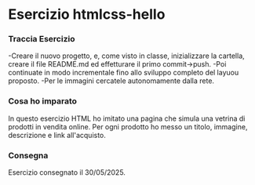 Esercizio htmlcss-hello
===

### Traccia Esercizio
-Creare il nuovo progetto, e, come visto in classe, inizializzare la cartella, creare il file README.md ed effetturare il primo commit->push.
-Poi continuate in modo incrementale fino allo sviluppo completo del layuou proposto.
-Per le immagini cercatele autonomamente dalla rete.

### Cosa ho imparato
In questo esercizio HTML ho imitato una pagina che simula una vetrina di prodotti in vendita online. Per ogni prodotto ho messo un titolo, immagine, descrizione e link all'acquisto.

### Consegna
Esercizio consegnato il 30/05/2025.